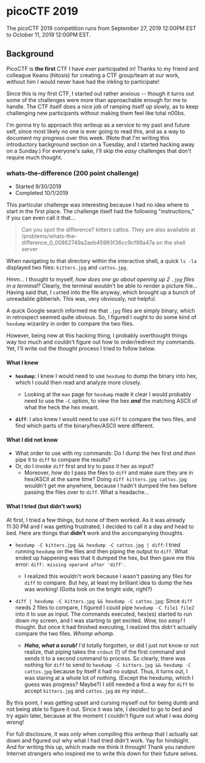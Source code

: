 # picoCTF 2019

The picoCTF 2019 competition runs from September 27, 2019 12:00PM EST to October 11, 2019 12:00PM EST.

## Background

PicoCTF is **the first** CTF I have _ever_ participated in! Thanks to my friend and colleague Keanu (hitosis) for creating a CTF group/team at our work, without him I would never have had the inkling to participate!

Since this is my first CTF, I started out rather anxious -- though it turns out some of the challenges were more than approachable enough for me to handle. The CTF itself does a nice job of ramping itself up slowly, as to keep challenging new participants without making them feel like total n00bs.

I'm gonna try to approach this writeup as a service to my past and future self, since most likely no one is ever going to read this, and as a way to document my progress over this week. (Note that I'm writing this introductory background section on a Tuesday, and I started hacking away on a Sunday.) For everyone's sake, I'll skip the _easy_ challenges that don't require much thought.

### whats-the-difference (200 point challenge)

- Started 9/30/2019
- Completed 10/1/2019

This particular challenge was interesting because I had no idea where to start in the first place. The challenge itself had the following "instructions," if you can even call it that...

> Can you spot the difference? kitters cattos. They are also available at /problems/whats-the-difference_0_00862749a2aeb45993f36cc9cf98a47a on the shell server

When navigating to that directory within the interactive shell, a quick `ls -la` displayed two files: `kitters.jpg` and `cattos.jpg`.

_Hmm..._ I thought to myself, _how does one go about opening up 2 `.jpg` files in a terminal?_ Clearly, the terminal wouldn't be able to render a picture file... Having said that, I `cat`ted into the file anyway, which brought up a bunch of unreadable gibberish. This was, very obviously, not helpful.

A quick Google search informed me that `.jpg` files are simply binary, which in retrospect seemed quite obvious. So, I figured I ought to do some kind of `hexdump` wizardry in order to compare the two files.

However, being new at this hacking thing, I probably overthought things way too much and couldn't figure out how to order/redirect my commands. Yet, I'll write out the thought process I tried to follow below.

#### What I knew

- **`hexdump`**: I knew I would need to use `hexdump` to dump the binary into hex, which I could then read and analyze more closely.
   - Looking at the `man` page for `hexdump` made it clear I would probably need to use the `-C` option, to view the hex ***and*** the matching ASCII of what the heck the hex meant.

- **`diff`**: I also knew I would need to use `diff` to compare the two files, and find which parts of the binary/hex/ASCII were different.

#### What I did not know

- What order to use with my commands: Do I dump the hex first *and then* pipe it to `diff` to compare the results?
- Or, do I invoke `diff` first and try to pass it hex as input?
   - Moreover, *how* do I pass the files to `diff` and make sure they are in hex/ASCII at the same time? Doing `diff kitters.jpg cattos.jpg` wouldn't get me anywhere, because I hadn't dumped the hex before passing the files over to `diff`. What a headache...

#### What I tried (but didn't work)

At first, I tried a few things, but none of them worked. As it was already 11:30 PM and I was getting frustrated, I decided to call it a day and head to bed. Here are things that **didn't** work and the accompanying thoughts.

- `hexdump -C kitters.jpg && hexdump -C cattos.jpg | diff`: I tried running `hexdump` on the files and then piping the output to `diff`. What ended up happening was that it dumped the hex, but then gave me this error: `diff: missing operand after 'diff'`.
   - I realized this wouldn't work because I wasn't passing any files for `diff` to compare. But hey, at least my brilliant idea to dump the hex was working! (Gotta look on the bright side, right?)
   
- `diff | hexdump -C kitters.jpg && hexdump -C cattos.jpg`: Since `diff` needs 2 files to compare, I figured I could pipe `hexdump -C file1 file2` into it to use as input. The commands executed, hex(es) started to run down my screen, and I was starting to get excited. *Wow, too easy!* I thought. But once it had finished executing, I realized this didn't actually compare the two files. *Whomp whomp*.
   - ***Haha, what a scrub!*** I'd totally forgotten, or did I just not know or not realize, that piping takes the `stdout` (!) of the first command and sends it to a second command to process. So clearly, there was nothing for `diff` to send to `hexdump -C kitters.jpg && hexdump -C cattos.jpg` because by itself it had no output. Thus, it turns out, I was staring at a whole lot of nothing. (Except the hexdump, which I guess was progress? Maybe?) I still needed a find a way for `diff` to accept `kitters.jpg` and `cattos.jpg` as my input...
   
By this point, I was getting upset and cursing myself out for being dumb and not being able to figure it out. Since it was late, I decided to go to bed and try again later, because at the moment I couldn't figure out what I was doing wrong!

For full disclosure, it was only when compiling this writeup that I actually sat down and figured out why what I had tried didn't work. Yay for hindsight. And for writing this up, which made me think it through! Thank you random Internet strangers who inspired me to write this down for their future selves.
